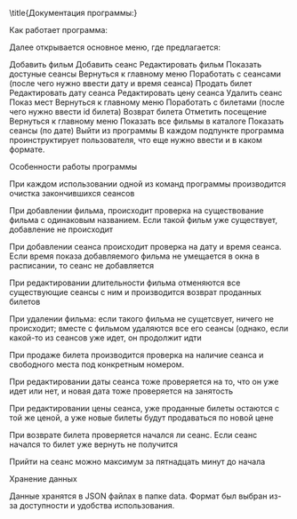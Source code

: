 \title{Документация программы:}

Как работает программа:

Далее открывается основное меню, где предлагается:

Добавить фильм
Добавить сеанс
Редактировать фильм
Показать достуные сеансы
Вернуться к главному меню
Поработать с сеансами (после чего нужно ввести дату и время сеанса)
Продать билет
Редактировать дату сеанса
Редактировать цену сеанса
Удалить сеанс
Показ мест
Вернуться к главному меню
Поработать с билетами (после чего нужно ввести id билета)
Возврат билета
Отметить посещение
Вернуться к главному меню
Показать все фильмы в каталоге
Показать сеансы (по дате)
Выйти из программы
В каждом подпункте программа проинструктирует пользователя, что еще нужно ввести и в каком формате.

Особенности работы программы

При каждом использовании одной из команд программы производится очистка закончившихся сеансов

При добавлении фильма, происходит проверка на существование фильма с одинаковым названием. Если такой фильм уже существует, добавление не происходит

При добавлении сеанса происходит проверка на дату и время сеанса. Если время показа добавляемого фильма не умещается в окна в расписании, то сеанс не добавляется

При редактировании длительности фильма отменяются все существующие сеансы с ним и производится возврат проданных билетов

При удалении фильма: если такого фильма не сущетсвует, ничего не происходит; вместе с фильмом удаляются все его сеансы (однако, если какой-то из сеансов уже идет, он продолжит идти

При продаже билета производится проверка на наличие сеанса и свободного места под конкретным номером.

При редактировании даты сеанса тоже проверяется на то, что он уже идет или нет, и новая дата тоже проверяется на занятость

При редактировании цены сеанса, уже проданные билеты остаются с той же ценой, а уже новые билеты будут продаваться по новой цене

При возврате билета проверяется начался ли сеанс. Если сеанс начался то билет уже вернуть не получится

Прийти на сеанс можно максимум за пятнадцать минут до начала

Хранение данных

Данные хранятся в JSON файлах в папке data. Формат был выбран из-за доступности и удобства использования.
